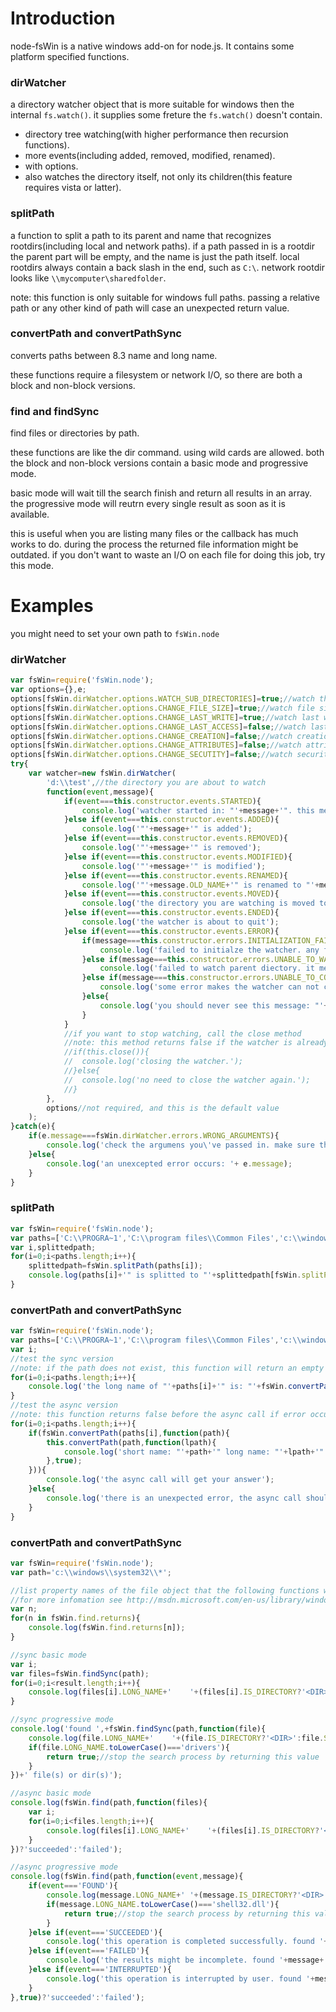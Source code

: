 Introduction
============

node-fsWin is a native windows add-on for node.js. It contains some platform specified functions.


### dirWatcher

a directory watcher object that is more suitable for windows then the internal `fs.watch()`.
it supplies some freture the `fs.watch()` doesn't contain.

- directory tree watching(with higher performance then recursion functions).
- more events(including added, removed, modified, renamed).
- with options.
- also watches the directory itself, not only its children(this feature requires vista or latter).


### splitPath

a function to split a path to its parent and name that recognizes rootdirs(including local and network paths).
if a path passed in is a rootdir the parent part will be empty, and the name is just the path itself.
local rootdirs always contain a back slash in the end, such as `C:\`.
network rootdir looks like `\\mycomputer\sharedfolder`.

note: this function is only suitable for windows full paths.
passing a relative path or any other kind of path will case an unexpected return value.


### convertPath and convertPathSync

converts paths between 8.3 name and long name.

these functions require a filesystem or network I/O, so there are both a block and non-block versions.


### find and findSync

find files or directories by path.

these functions are like the dir command. using wild cards are allowed.
both the block and non-block versions contain a basic mode and progressive mode.

basic mode will wait till the search finish and return all results in an array.
the progressive mode will reutrn every single result as soon as it is available.

this is useful when you are listing many files or the callback has much works to do.
during the process the returned file information might be outdated.
if you don't want to waste an I/O on each file for doing this job, try this mode.


Examples
========

you might need to set your own path to `fsWin.node`

### dirWatcher

```javascript
var fsWin=require('fsWin.node');
var options={},e;
options[fsWin.dirWatcher.options.WATCH_SUB_DIRECTORIES]=true;//watch the dir tree
options[fsWin.dirWatcher.options.CHANGE_FILE_SIZE]=true;//watch file size changes, will fire in 'MODIFIED' event
options[fsWin.dirWatcher.options.CHANGE_LAST_WRITE]=true;//watch last write time changes, will fire in 'MODIFIED' event
options[fsWin.dirWatcher.options.CHANGE_LAST_ACCESS]=false;//watch last access time changes, will fire in 'MODIFIED' event
options[fsWin.dirWatcher.options.CHANGE_CREATION]=false;//watch creation time changes, will fire in 'MODIFIED' event
options[fsWin.dirWatcher.options.CHANGE_ATTRIBUTES]=false;//watch attributes changes, will fire in 'MODIFIED' event
options[fsWin.dirWatcher.options.CHANGE_SECUTITY]=false;//watch security changes, will fire in 'MODIFIED' event;
try{
	var watcher=new fsWin.dirWatcher(
		'd:\\test',//the directory you are about to watch
		function(event,message){
			if(event===this.constructor.events.STARTED){
				console.log('watcher started in: "'+message+'". this message is an absolute path. and it could be different from the path that you passed in, as symlink will be resolved to its target.');
			}else if(event===this.constructor.events.ADDED){
				console.log('"'+message+'" is added');
			}else if(event===this.constructor.events.REMOVED){
				console.log('"'+message+'" is removed');
			}else if(event===this.constructor.events.MODIFIED){
				console.log('"'+message+'" is modified');
			}else if(event===this.constructor.events.RENAMED){
				console.log('"'+message.OLD_NAME+'" is renamed to "'+message.NEW_NAME+'"');
			}else if(event===this.constructor.events.MOVED){
				console.log('the directory you are watching is moved to "'+message+'". this message is also an absolute path. just like the "started" event');
			}else if(event===this.constructor.events.ENDED){
				console.log('the watcher is about to quit');
			}else if(event===this.constructor.events.ERROR){
				if(message===this.constructor.errors.INITIALIZATION_FAILED){
					console.log('failed to initialze the watcher. any failure during the initialization may case this error. such as you want to watch an unaccessable or unexist directory.');
				}else if(message===this.constructor.errors.UNABLE_TO_WATCH_PARENT){
					console.log('failed to watch parent diectory. it means the "MOVED" event will nolonger fire. this error always occurs at the start up under winxp. since the GetFinalPathNameByHandleW API is not available.');
				}else if(message===this.constructor.errors.UNABLE_TO_CONTINUE_WATCHING){
					console.log('some error makes the watcher can not continue working. it also means the watcher will exit soon.');
				}else{
					console.log('you should never see this message: "'+message+'"');
				}
			}
			//if you want to stop watching, call the close method
			//note: this method returns false if the watcher is already or being closed. otherwise true
			//if(this.close()){
			//	console.log('closing the watcher.');
			//}else{
			//	console.log('no need to close the watcher again.');
			//}
		},
		options//not required, and this is the default value
	);
}catch(e){
	if(e.message===fsWin.dirWatcher.errors.WRONG_ARGUMENTS){
		console.log('check the argumens you\'ve passed in. make sure there are at least two arguments. the first is a string, and the second is a function.');
	}else{
		console.log('an unexcepted error occurs: '+ e.message);
	}
}
```


### splitPath

```javascript
var fsWin=require('fsWin.node');
var paths=['C:\\PROGRA~1','C:\\program files\\Common Files','c:\\windows\\system32','c:\\','\\\\mycomputer\\sharefolder\\somedir','\\\\mycomputer\\sharedfolder'];
var i,splittedpath;
for(i=0;i<paths.length;i++){
	splittedpath=fsWin.splitPath(paths[i]);
	console.log(paths[i]+'" is splitted to "'+splittedpath[fsWin.splitPath.returns.PARENT]+'" and "'+splittedpath[fsWin.splitPath.returns.NAME]+'"');
}
```


### convertPath and convertPathSync

```javascript
var fsWin=require('fsWin.node');
var paths=['C:\\PROGRA~1','C:\\program files\\Common Files','c:\\windows\\system32','c:\\','\\\\mycomputer\\sharefolder\\somedir','\\\\mycomputer\\sharedfolder'];
var i;
//test the sync version
//note: if the path does not exist, this function will return an empty string.
for(i=0;i<paths.length;i++){
	console.log('the long name of "'+paths[i]+'" is: "'+fsWin.convertPathSync(paths[i],true)+'" and its short name is "'+fsWin.convertPathSync(paths[i])+'"');
}
//test the async version
//note: this function returns false before the async call if error occurs
for(i=0;i<paths.length;i++){
	if(fsWin.convertPath(paths[i],function(path){
		this.convertPath(path,function(lpath){
			console.log('short name: "'+path+'" long name: "'+lpath+'"');
		},true);
	})){
		console.log('the async call will get your answer');
	}else{
		console.log('there is an unexpected error, the async call should not be called. but if it is called, do not trust the filename');
	}
}
```


### convertPath and convertPathSync

```javascript
var fsWin=require('fsWin.node');
var path='c:\\windows\\system32\\*';

//list property names of the file object that the following functions will return.
//for more infomation see http://msdn.microsoft.com/en-us/library/windows/desktop/aa365740
var n;
for(n in fsWin.find.returns){
	console.log(fsWin.find.returns[n]);
}

//sync basic mode
var i;
var files=fsWin.findSync(path);
for(i=0;i<result.length;i++){
	console.log(files[i].LONG_NAME+'	'+(files[i].IS_DIRECTORY?'<DIR>':files[i].SIZE));
}

//sync progressive mode
console.log('found ',+fsWin.findSync(path,function(file){
	console.log(file.LONG_NAME+'	'+(file.IS_DIRECTORY?'<DIR>':file.SIZE));
	if(file.LONG_NAME.toLowerCase()==='drivers'){
		return true;//stop the search process by returning this value
	}
})+' file(s) or dir(s)');

//async basic mode
console.log(fsWin.find(path,function(files){
	var i;
	for(i=0;i<files.length;i++){
		console.log(files[i].LONG_NAME+'	'+(files[i].IS_DIRECTORY?'<DIR>':files[i].SIZE));
	}
})?'succeeded':'failed');

//async progressive mode
console.log(fsWin.find(path,function(event,message){
	if(event==='FOUND'){
		console.log(message.LONG_NAME+'	'+(message.IS_DIRECTORY?'<DIR>':message.SIZE));
		if(message.LONG_NAME.toLowerCase()==='shell32.dll'){
			return true;//stop the search process by returning this value, and 'INTERRUPTED' event will fire
		}
	}else if(event==='SUCCEEDED'){
		console.log('this operation is completed successfully. found '+message+' file(s) or dir(s)');
	}else if(event==='FAILED'){
		console.log('the results might be incomplete. found '+message+' file(s) or dir(s)');
	}else if(event==='INTERRUPTED'){
		console.log('this operation is interrupted by user. found '+message+' file(s) or dir(s)');
	}
},true)?'succeeded':'failed');
```